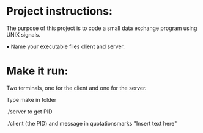 # Project instructions:
The purpose of this project is to code a small data exchange program
using UNIX signals.

• Name your executable files client and server.

# Make it run:
Two terminals, one for the client and one for the server.

Type make in folder

./server to get PID

./client (the PID) and message in quotationsmarks "Insert text here"
